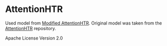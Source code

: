 AttentionHTR
============

Used model from [Modified AttentionHTR](https://github.com/NastyBoget/hrtr).
Original model was taken from the [AttentionHTR](https://github.com/dmitrijsk/AttentionHTR) repository.

Apache License Version 2.0
